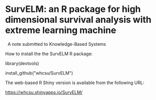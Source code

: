 # SurvELM: an R package for high dimensional survival analysis with extreme learning machine
 
 A note submitted to Knowledge-Based Systems 

How to install the the SurvELM R package:

library(devtools)

install_github("whcsu/SurvELM")

The web-based R Shiny version is available from the following URL:

https://whcsu.shinyapps.io/SurvELM/



